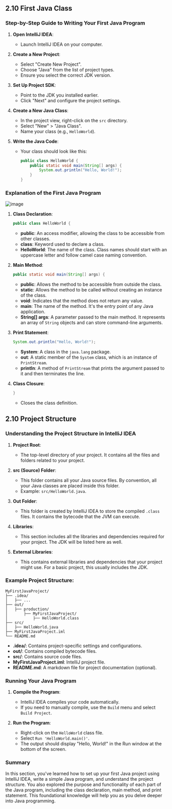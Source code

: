 
## 2.10 First Java Class

### Step-by-Step Guide to Writing Your First Java Program

1. **Open IntelliJ IDEA**:
   - Launch IntelliJ IDEA on your computer.

2. **Create a New Project**:
   - Select "Create New Project".
   - Choose "Java" from the list of project types.
   - Ensure you select the correct JDK version.

3. **Set Up Project SDK**:
   - Point to the JDK you installed earlier.
   - Click "Next" and configure the project settings.

4. **Create a New Java Class**:
   - In the project view, right-click on the `src` directory.
   - Select "New" > "Java Class".
   - Name your class (e.g., `HelloWorld`).

5. **Write the Java Code**:
   - Your class should look like this:
     ```java
     public class HelloWorld {
         public static void main(String[] args) {
             System.out.println("Hello, World!");
         }
     }
     ```

### Explanation of the First Java Program

![image](https://github.com/Akmeena4u/JAVA-Complete-Course/assets/93425334/5cf4f9b4-7710-436b-a80e-96ad04de3cec)


1. **Class Declaration**:
   ```java
   public class HelloWorld {
   ```
   - **public**: An access modifier, allowing the class to be accessible from other classes.
   - **class**: Keyword used to declare a class.
   - **HelloWorld**: The name of the class. Class names should start with an uppercase letter and follow camel case naming convention.

2. **Main Method**:
   ```java
   public static void main(String[] args) {
   ```
   - **public**: Allows the method to be accessible from outside the class.
   - **static**: Allows the method to be called without creating an instance of the class.
   - **void**: Indicates that the method does not return any value.
   - **main**: The name of the method. It's the entry point of any Java application.
   - **String[] args**: A parameter passed to the main method. It represents an array of `String` objects and can store command-line arguments.

3. **Print Statement**:
   ```java
   System.out.println("Hello, World!");
   ```
   - **System**: A class in the `java.lang` package.
   - **out**: A static member of the `System` class, which is an instance of `PrintStream`.
   - **println**: A method of `PrintStream` that prints the argument passed to it and then terminates the line.

4. **Class Closure**:
   ```java
   }
   ```
   - Closes the class definition.

## 2.10 Project Structure

### Understanding the Project Structure in IntelliJ IDEA

1. **Project Root**:
   - The top-level directory of your project. It contains all the files and folders related to your project.

2. **src (Source) Folder**:
   - This folder contains all your Java source files. By convention, all your Java classes are placed inside this folder.
   - Example: `src/HelloWorld.java`.

3. **Out Folder**:
   - This folder is created by IntelliJ IDEA to store the compiled `.class` files. It contains the bytecode that the JVM can execute.

4. **Libraries**:
   - This section includes all the libraries and dependencies required for your project. The JDK will be listed here as well.

5. **External Libraries**:
   - This contains external libraries and dependencies that your project might use. For a basic project, this usually includes the JDK.

### Example Project Structure:

```
MyFirstJavaProject/
├── .idea/
│   ├── ...
├── out/
│   ├── production/
│       ├── MyFirstJavaProject/
│           ├── HelloWorld.class
├── src/
│   ├── HelloWorld.java
├── MyFirstJavaProject.iml
└── README.md
```

- **.idea/**: Contains project-specific settings and configurations.
- **out/**: Contains compiled bytecode files.
- **src/**: Contains source code files.
- **MyFirstJavaProject.iml**: IntelliJ project file.
- **README.md**: A markdown file for project documentation (optional).

### Running Your Java Program

1. **Compile the Program**:
   - IntelliJ IDEA compiles your code automatically.
   - If you need to manually compile, use the `Build` menu and select `Build Project`.

2. **Run the Program**:
   - Right-click on the `HelloWorld` class file.
   - Select `Run 'HelloWorld.main()'`.
   - The output should display "Hello, World!" in the Run window at the bottom of the screen.

### Summary

In this section, you've learned how to set up your first Java project using IntelliJ IDEA, write a simple Java program, and understand the project structure. You also explored the purpose and functionality of each part of the Java program, including the class declaration, main method, and print statement. This foundational knowledge will help you as you delve deeper into Java programming.
